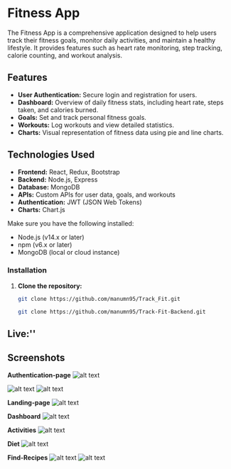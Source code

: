 # Fitness App

The Fitness App is a comprehensive application designed to help users track their fitness goals, monitor daily activities, and maintain a healthy lifestyle. It provides features such as heart rate monitoring, step tracking, calorie counting, and workout analysis.

## Features

- **User Authentication:** Secure login and registration for users.
- **Dashboard:** Overview of daily fitness stats, including heart rate, steps taken, and calories burned.
- **Goals:** Set and track personal fitness goals.
- **Workouts:** Log workouts and view detailed statistics.
- **Charts:** Visual representation of fitness data using pie and line charts.

## Technologies Used

- **Frontend:** React, Redux, Bootstrap
- **Backend:** Node.js, Express
- **Database:** MongoDB
- **APIs:** Custom APIs for user data, goals, and workouts
- **Authentication:** JWT (JSON Web Tokens)
- **Charts:** Chart.js

Make sure you have the following installed:

- Node.js (v14.x or later)
- npm (v6.x or later)
- MongoDB (local or cloud instance)

### Installation

1. **Clone the repository:**

   ```bash
   git clone https://github.com/manumn95/Track_Fit.git
   ```
   ```bash
   git clone https://github.com/manumn95/Track-Fit-Backend.git
   ```
## Live:''

## Screenshots

**Authentication-page**
![alt text](image.png)

![alt text](image-1.png)  ![alt text](image-2.png)

**Landing-page**
![alt text](image-3.png)

**Dashboard**
![alt text](image-4.png)

**Activities**
![alt text](image-5.png)

**Diet**
![alt text](image-6.png)

**Find-Recipes**
![alt text](image-7.png)
![alt text](image-8.png)